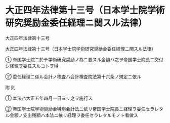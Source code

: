 # 大正四年法律第十三号（日本学士院学術研究奨励金委任経理ニ関スル法律）

大正四年法律第十三号

大正四年法律第十三号（日本学士院学術研究奨励金委任経理ニ関スル法律）

① 帝国学士院ニ於テ学術研究奨励ノ為ニ要スル金額ハ之ヲ帝国学士院長ニ交付シ経理ヲ委任スルコトヲ得

② 委任経理ニ係ル会計ノ検査ハ会計検査院法第十六条ノ規定ニ依ル

附 則

① 本法ハ大正五年四月一日ヨリ之ヲ施行ス

② 帝国学士院学術奨励金特別会計法ニ依リ帝国学士院長ニ経理ヲ委任セラレタル金額ノ支出残額ハ本法ニ依リ経理ヲ委任セラレタルモノト看做ス
